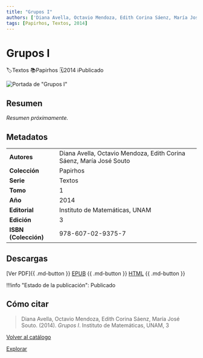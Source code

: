 ```yaml
---
title: "Grupos I"
authors: ['Diana Avella, Octavio Mendoza, Edith Corina Sáenz, María José Souto']
tags: [Papirhos, Textos, 2014]
---
```

# Grupos I
<div class = "chips"><span class ="chip"></span class ="icon">🏷</span>Textos</span> <span class ="chip"></span class ="icon">📚</span>Papirhos</span> <span class ="chip"></span class ="icon">🗓</span>2014</span> <span class ="chip"></span class ="icon">ℹ️</span>Publicado</span></div>

![Portada de "Grupos I"](assets/covers/pap-tex-1.jpeg)


## Resumen
_Resumen próximamente._

## Metadatos
|  |  |
|---|---|
| **Autores** | Diana Avella, Octavio Mendoza, Edith Corina Sáenz, María José Souto | 
| **Colección** | Papirhos | 
| **Serie** | Textos | 
| **Tomo** | 1 | 
| **Año** | 2014 | 
| **Editorial** | Instituto de Matemáticas, UNAM | 
| **Edición** | 3 | 
| **ISBN (Colección)** | 978-607-02-9375-7 |

## Descargas
[Ver PDF]{{ .md-button }} [EPUB](#)
{{ .md-button }} [HTML](#)
{{ .md-button }}

!!!info "Estado de la publicación":
Publicado

## Cómo citar
> Diana Avella, Octavio Mendoza, Edith Corina Sáenz, María José Souto. (2014). *Grupos I*. Instituto de Matemáticas, UNAM, 3

[Volver al catálogo](/catalogo/)

[Explorar](/explorar/)
